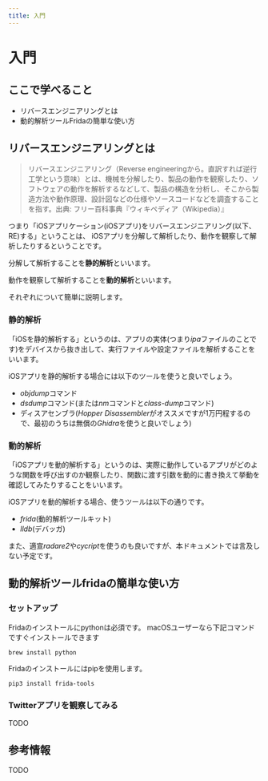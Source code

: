 ```yaml
---
title: 入門
---
```


# 入門

## ここで学べること
- リバースエンジニアリングとは
- 動的解析ツールFridaの簡単な使い方

## リバースエンジニアリングとは

>リバースエンジニアリング（Reverse engineeringから。直訳すれば逆行工学という意味）とは、機械を分解したり、製品の動作を観察したり、ソフトウェアの動作を解析するなどして、製品の構造を分析し、そこから製造方法や動作原理、設計図などの仕様やソースコードなどを調査することを指す。出典: フリー百科事典『ウィキペディア（Wikipedia）』

つまり「iOSアプリケーション(iOSアプリ)をリバースエンジニアリング(以下、RE)する」ということは、
iOSアプリを分解して解析したり、動作を観察して解析したりするということです。

分解して解析することを**静的解析**といいます。

動作を観察して解析することを**動的解析**といいます。

それぞれについて簡単に説明します。

### 静的解析
「iOSを静的解析する」というのは、アプリの実体(つまり*ipa*ファイルのことです)をデバイスから抜き出して、実行ファイルや設定ファイルを解析することをいいます。

iOSアプリを静的解析する場合には以下のツールを使うと良いでしょう。
- *objdump*コマンド
- *dsdump*コマンド(または*nm*コマンドと*class-dump*コマンド)
- ディスアセンブラ(*Hopper Disassembler*がオススメですが1万円程するので、最初のうちは無償の*Ghidra*を使うと良いでしょう)



### 動的解析
「iOSアプリを動的解析する」というのは、実際に動作しているアプリがどのような関数を呼び出すのか観察したり、関数に渡す引数を動的に書き換えて挙動を確認してみたりすることをいいます。

iOSアプリを動的解析する場合、使うツールは以下の通りです。

- *frida*(動的解析ツールキット)
- *lldb*(デバッガ)

また、適宣*radare2*や*cycript*を使うのも良いですが、本ドキュメントでは言及しない予定です。


## 動的解析ツールfridaの簡単な使い方

### セットアップ

Fridaのインストールにpythonは必須です。
macOSユーザーなら下記コマンドですぐインストールできます

```
brew install python
```

Fridaのインストールにはpipを使用します。

```
pip3 install frida-tools
```

### Twitterアプリを観察してみる
TODO

## 参考情報
TODO